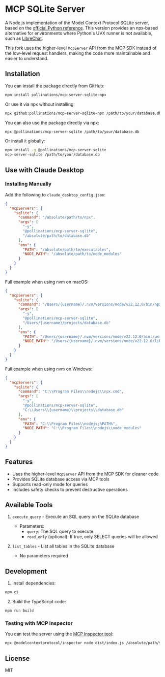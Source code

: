 # MCP SQLite Server

A Node.js implementation of the Model Context Protocol SQLite server, based on the [official Python reference](https://github.com/modelcontextprotocol/servers/tree/main/src/sqlite). This version provides an npx-based alternative for environments where Python's UVX runner is not available, such as [LibreChat](https://github.com/danny-avila/LibreChat/issues/4876#issuecomment-2561363955).

This fork uses the higher-level `McpServer` API from the MCP SDK instead of the low-level request handlers, making the code more maintainable and easier to understand.

## Installation

You can install the package directly from GitHub:

```bash
npm install pollinations/mcp-server-sqlite-npx
```

Or use it via npx without installing:

```bash
npx github:pollinations/mcp-server-sqlite-npx /path/to/your/database.db
```

You can also use the package directly via npx:

```bash
npx @pollinations/mcp-server-sqlite /path/to/your/database.db
```

Or install it globally:

```bash
npm install -g @pollinations/mcp-server-sqlite
mcp-server-sqlite /path/to/your/database.db
```

## Use with Claude Desktop

### Installing Manually

Add the following to `claude_desktop_config.json`:

```json
{
  "mcpServers": {
    "sqlite": {
      "command": "/absolute/path/to/npx",
      "args": [
        "-y",
        "@pollinations/mcp-server-sqlite",
        "/absolute/path/to/database.db"
      ],
      "env": {
        "PATH": "/absolute/path/to/executables",
        "NODE_PATH": "/absolute/path/to/node_modules"
      }
    }
  }
}
```

Full example when using nvm on macOS:

```json
{
  "mcpServers": {
    "sqlite": {
      "command": "/Users/{username}/.nvm/versions/node/v22.12.0/bin/npx",
      "args": [
        "-y",
        "@pollinations/mcp-server-sqlite",
        "/Users/{username}/projects/database.db"
      ],
      "env": {
        "PATH": "/Users/{username}/.nvm/versions/node/v22.12.0/bin:/usr/local/bin:/usr/bin:/bin",
        "NODE_PATH": "/Users/{username}/.nvm/versions/node/v22.12.0/lib/node_modules"
      }
    }
  }
}
```

Full example when using nvm on Windows:

```json
{
  "mcpServers": {
    "sqlite": {
      "command": "C:\\Program Files\\nodejs\\npx.cmd",
      "args": [
        "-y",
        "@pollinations/mcp-server-sqlite",
        "C:\\Users\\{username}\\projects\\database.db"
      ],
      "env": {
        "PATH": "C:\\Program Files\\nodejs;%PATH%",
        "NODE_PATH": "C:\\Program Files\\nodejs\\node_modules"
      }
    }
  }
}
```

## Features

- Uses the higher-level `McpServer` API from the MCP SDK for cleaner code
- Provides SQLite database access via MCP tools
- Supports read-only mode for queries
- Includes safety checks to prevent destructive operations

## Available Tools

1. `execute_query` - Execute an SQL query on the SQLite database
   - Parameters:
     - `query`: The SQL query to execute
     - `read_only` (optional): If true, only SELECT queries will be allowed

2. `list_tables` - List all tables in the SQLite database
   - No parameters required

## Development

1. Install dependencies:

```bash
npm ci
```

2. Build the TypeScript code:

```bash
npm run build
```

### Testing with MCP Inspector

You can test the server using the [MCP Inspector tool](https://modelcontextprotocol.io/docs/tools/inspector):

```bash
npx @modelcontextprotocol/inspector node dist/index.js /absolute/path/to/database.db
```

## License

MIT
